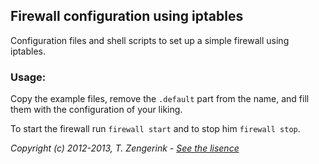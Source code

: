 Firewall configuration using iptables
-------------------------------------

Configuration files and shell scripts to set up a simple firewall using iptables.

### Usage:

Copy the example files, remove the `.default` part from the name, and fill them with the configuration of your liking.

To start the firewall run `firewall start` and to stop him `firewall stop`.

*Copyright (c) 2012-2013, T. Zengerink - [See the lisence](https://raw.github.com/Mytho/iptables-firewall/master/LISENCE)*
